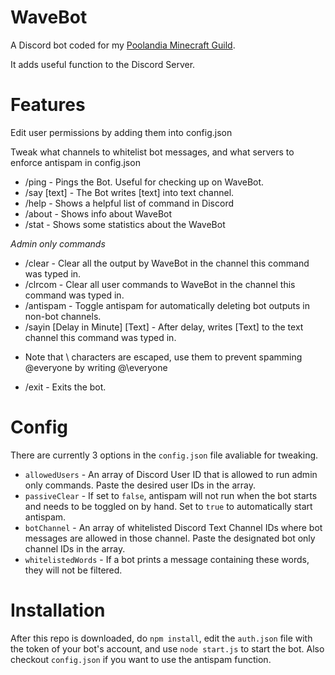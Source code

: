 # WaveBot
A Discord bot coded for my [Poolandia Minecraft Guild](https://hypixel.net/guilds/537dd406ed509575cbc7fcb5).

It adds useful function to the Discord Server.

# Features
Edit user permissions by adding them into config.json

Tweak what channels to whitelist bot messages, and what servers to enforce antispam in config.json

- /ping - Pings the Bot. Useful for checking up on WaveBot.
- /say [text] - The Bot writes [text] into text channel.
- /help - Shows a helpful list of command in Discord
- /about - Shows info about WaveBot
- /stat - Shows some statistics about the WaveBot

*Admin only commands*

- /clear - Clear all the output by WaveBot in the channel this command was typed in.
- /clrcom - Clear all user commands to WaveBot in the channel this command was typed in.
- /antispam - Toggle antispam for automatically deleting bot outputs in non-bot channels.
- /sayin [Delay in Minute] [Text] - After delay, writes [Text] to the text channel this command was typed in.
 * Note that \ characters are escaped, use them to prevent spamming @everyone by writing @\everyone
- /exit - Exits the bot.


# Config
There are currently 3 options in the ```config.json``` file avaliable for tweaking.
- ```allowedUsers``` - An array of Discord User ID that is allowed to run admin only commands. Paste the desired user
IDs in the array.
- ```passiveClear``` - If set to ``false``, antispam will not run when the bot starts and needs to be toggled on by hand.
Set to ``true`` to automatically start antispam.
- ``botChannel`` - An array of whitelisted Discord Text Channel IDs where bot messages are allowed in those channel. Paste the
designated bot only channel IDs in the array.
- ``whitelistedWords`` - If a bot prints a message containing these words, they will not be filtered.


# Installation

After this repo is downloaded, do ```npm install```, edit the ```auth.json``` file with the token of your bot's account,
and use ```node start.js``` to start the bot. Also checkout ```config.json``` if you want to use the antispam function.

